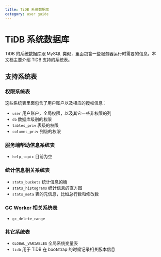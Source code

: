 ```yaml
---
title: TiDB 系统数据库
category: user guide
---
```


# TiDB 系统数据库

TiDB 的系统数据库跟 MySQL 类似，里面包含一些服务器运行时需要的信息。本文档主要介绍 TiDB 支持的系统表。

## 支持系统表

### 权限系统表

这些系统表里面包含了用户账户以及相应的授权信息：

* `user` 用户账户，全局权限，以及其它一些非权限的列
* `db` 数据库级别的权限
* `tables_priv` 表级的权限
* `columns_priv` 列级的权限

### 服务端帮助信息系统表

* `help_topic` 目前为空

### 统计信息相关系统表

* `stats_buckets` 统计信息的桶
* `stats_histograms` 统计信息的直方图
* `stats_meta` 表的元信息，比如总行数和修改数

### GC Worker 相关系统表

* `gc_delete_range` 

### 其它系统表

* `GLOBAL_VARIABLES` 全局系统变量表
* `tidb` 用于 TiDB 在 bootstrap 的时候记录相关版本信息
